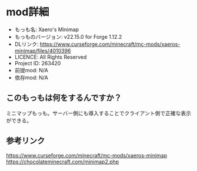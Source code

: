 # mod詳細

- もっも名: Xaero's Minimap
- もっものバージョン: v22.15.0 for Forge 1.12.2
- DLリンク: https://www.curseforge.com/minecraft/mc-mods/xaeros-minimap/files/4010396
- LICENCE: All Rights Reserved
- Project ID: 263420
- 前提mod: N/A
- 依存mod: N/A

## このもっもは何をするんですか？
ミニマップもっも。サーバー側にも導入することでクライアント側で正確な表示ができる。

## 参考リンク
https://www.curseforge.com/minecraft/mc-mods/xaeros-minimap<br>
https://chocolateminecraft.com/minimap2.php
